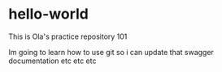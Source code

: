 # hello-world
This is Ola's practice repository 101

Im going to learn how to use git so i can update that swagger documentation etc etc etc
